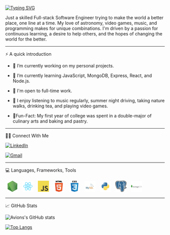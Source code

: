 [![Typing SVG](https://readme-typing-svg.demolab.com?font=Gruppo&size=30&pause=1000&width=435&lines=Welcome!+So+glad+you're+here!+%F0%9F%98%8A)](https://git.io/typing-svg)

Just a skilled Full-stack Software Engineer trying to make the world a better place, one line at a time. My love of astronomy, video games, music, and programming makes for unique combinations. I'm driven by a passion for continuous learning, a desire to help others, and the hopes of changing the world for the better.

---------------------------------------------------------------------------------------------------------------------------------

⚡️ A quick introduction

- 📑 I’m currently working on my personal projects.

- 🌱 I’m currently learning JavaScript, MongoDB, Express, React, and Node.js. 

- 💼 I'm open to full-time work.

- 💚 I enjoy listening to music regularly, summer night driving, taking nature walks, drinking tea, and playing video games.

- 🥸Fun-Fact: My first year of college was spent in a double-major of culinary arts and baking and pastry. 

---------------------------------------------------------------------------------------------------------------------------------

🤝🏾 Connect With Me

[![LinkedIn](https://img.shields.io/badge/LinkedIn-0077B5?style=for-the-badge&logo=linkedin&logoColor=white)](https://www.linkedin.com/in/avion-cobb/)

[![Gmail](https://img.shields.io/badge/Gmail-729C68?style=for-the-badge&logo=gmail&logoColor=white)](mailto:avioncobb@gmail.com?subject=Greetings%20Avion!)

---------------------------------------------------------------------------------------------------------------------------------

💻 Languages, Frameworks, Tools

<p float="left">

<img style="padding:5px;" align="center" alt="NodeJS" width="35px" src="https://raw.githubusercontent.com/github/explore/80688e429a7d4ef2fca1e82350fe8e3517d3494d/topics/nodejs/nodejs.png"/>

<img style="padding:5px;" align="center" alt="ReactJs" width="35px" src="https://raw.githubusercontent.com/github/explore/80688e429a7d4ef2fca1e82350fe8e3517d3494d/topics/react/react.png"/>

<img style="padding:5px;" align="center" alt="JavaScript" width="35px" src="https://raw.githubusercontent.com/github/explore/main/topics/javascript/javascript.png"/>

<img style="padding:5px;" align="center" alt="HTML5" width="35px" src="https://raw.githubusercontent.com/github/explore/main/topics/html/html.png"/>

<img style="padding:5px;" align="center" alt="CSS" width="35px" src="https://raw.githubusercontent.com/github/explore/main/topics/css/css.png"/>

<img style="padding:5px;" align="center" alt="MySQL" width="35px" src="https://raw.githubusercontent.com/github/explore/main/topics/mysql/mysql.png"/>

<img style="padding:5px;" align="center" alt="Python" width="35px" src="https://raw.githubusercontent.com/github/explore/main/topics/python/python.png"/>

<img style="padding:5px;" align="center" alt="PostgresSQL" width="35px" src="https://raw.githubusercontent.com/github/explore/main/topics/postgresql/postgresql.png"/>

<img style="padding:5px;" align="center" alt="MongoDB" width="35px" src="https://raw.githubusercontent.com/github/explore/main/topics/mongodb/mongodb.png"/>

</p>

---------------------------------------------------------------------------------------------------------------------------------

📈 GitHub Stats

![Avions's GitHub stats](https://github-readme-stats.vercel.app/api?username=avionshea&theme=solarized-dark&show_icons=true)

[![Top Langs](https://github-readme-stats.vercel.app/api/top-langs/?username=avionshea&layout=donut)](https://github.com/avionshea/github-readme-stats)
